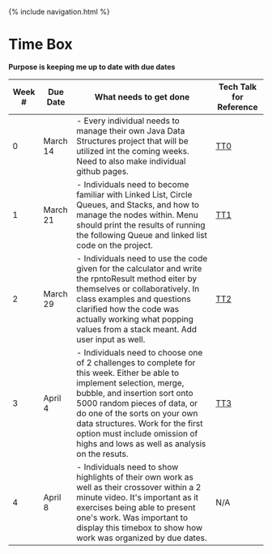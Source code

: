 {% include navigation.html %}

# Time Box 
**Purpose is keeping me up to date with due dates**

| Week # | Due Date | What needs to get done | Tech Talk for Reference |
| ---   | ---    | ---    | ---    |
| 0 | March 14 | - Every individual needs to manage their own Java Data Structures project that will be utilized int the coming weeks. Need to also make individual github pages.|[TT0](https://github.com/nighthawkcoders/nighthawk_csa/wiki/Tri-3:-Tech-Talk-0---Data-Structures)
| 1 | March 21 | - Individuals need to become familiar with Linked List, Circle Queues, and Stacks, and how to manage the nodes within. Menu should print the results of running the following Queue and linked list code on the project.| [TT1](https://github.com/nighthawkcoders/nighthawk_csa/wiki/Tri-3:-Tech-Talk-1:-Linked-Lists-Part-2)
| 2 | March 29| - Individuals need to use the code given for the calculator and write the rpntoResult method eiter by themselves or collaboratively. In class examples and questions clarified how the code was actually working what popping values from a stack meant. Add user input as well.| [TT2](https://github.com/nighthawkcoders/nighthawk_csa/wiki/Tri-3:-Tech-Talk-2:-Calculator)
| 3 | April 4 | - Individuals need to choose one of 2 challenges to complete for this week. Either be able to implement selection, merge, bubble, and insertion sort onto 5000 random pieces of data, or do one of the sorts on your own data structures. Work for the first option must include omission of highs and lows as well as analysis on the resuts. | [TT3](https://github.com/nighthawkcoders/nighthawk_csa/wiki/Tri-3:-Tech-Talk-3:-Sorts)
| 4 | April 8 | - Individuals need to show highlights of their own work as well as their crossover within a 2 minute video. It's important as it exercises being able to present one's work. Was important to display this timebox to show how work was organized by due dates.|N/A